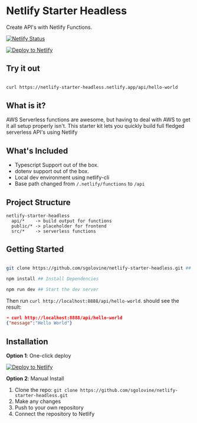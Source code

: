# Netlify Starter Headless

Create API's with Netlify Functions.

[![Netlify Status](https://api.netlify.com/api/v1/badges/51fc4c1d-3415-412d-ad9c-3afae5fe55ed/deploy-status)](https://app.netlify.com/sites/netlify-headless-starter/deploys)

[![Deploy to Netlify](https://www.netlify.com/img/deploy/button.svg)](https://app.netlify.com/start/deploy?repository=https://github.com/sgolovine/netlify-starter-headless)

## Try it out

```bash

curl https://netlify-starter-headless.netlify.app/api/hello-world

```

## What is it?

AWS Serverless functions are awesome, but having to deal with
AWS to get it all setup properly isn't. This starter kit lets
you quickly build full fledged serverless API's using Netlify

## What's Included

- Typescript Support out of the box.
- dotenv support out of the box.
- Local dev environment using netlify-cli
- Base path changed from `/.netlify/functions` to `/api`

## Project Structure

```plaintext
netlify-starter-headless
  api/*    -> build output for functions
  public/* -> placeholder for frontend
  src/*    -> serverless functions

```

## Getting Started

```bash

git clone https://github.com/sgolovine/netlify-starter-headless.git ## Checkout

npm install ## Install Dependencies

npm run dev ## Start the dev server

```

Then run `curl http://localhost:8888/api/hello-world`.
should see the result:

```json
➜ curl http://localhost:8888/api/hello-world
{"message":"Hello World"}

```

## Installation

**Option 1**: One-click deploy

[![Deploy to Netlify](https://www.netlify.com/img/deploy/button.svg)](https://app.netlify.com/start/deploy?repository=https://github.com/sgolovine/netlify-starter-headless)

**Option 2**: Manual Install

1. Clone the repo: `git clone https://github.com/sgolovine/netlify-starter-headless.git`
2. Make any changes
3. Push to your own repository
4. Connect the repository to Netlify
